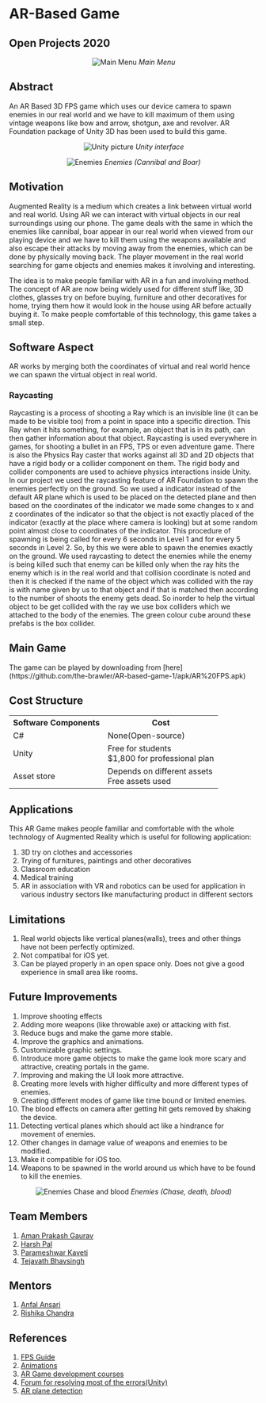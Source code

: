 <p align="justify">
<h1>AR-Based Game</h1>
<h2>Open Projects 2020</h2>
</p>

<p align="center">
<img src="https://github.com/the-brawler/AR-based-game-1/blob/main/Images%20and%20Videos/Images/Main-Menu.jpeg" alt="Main Menu">
<i>Main Menu</i>
</p>

<p align="justify">
<h2>Abstract</h2>
<p>An AR Based 3D FPS game which uses our device camera to spawn enemies in our real world and we have to kill maximum of them using vintage weapons like bow and arrow, shotgun, axe and revolver. AR Foundation package of Unity 3D has been used to build this game.</p>
</p>

<p align="center">
<img src="https://github.com/the-brawler/AR-based-game-1/blob/main/Images%20and%20Videos/Images/Unity-Pic.jpeg" alt="Unity picture">
<i>Unity interface</i>
</p>

<p align="center">
<img src="https://github.com/the-brawler/AR-based-game-1/blob/main/Images%20and%20Videos/Images/Cannibal-Boar-Enemies.jpeg" alt="Enemies">
<i>Enemies (Cannibal and Boar)</i>
</p>

<p align="justify">
<h2>Motivation</h2>
<p>Augmented Reality is a medium which creates a link between virtual world and real world. Using AR we can interact with virtual objects in our real surroundings using our phone. The game deals with the same in which the enemies like cannibal, boar appear in our real world when viewed from our playing device and we have to kill them using the weapons available and also escape their attacks by moving away from the enemies, which can be done by physically moving back. The player movement in the real world searching for game objects and enemies makes it involving and interesting.</p>
<p>
The idea is to make people familiar with AR in a fun and involving method. The concept of AR are now being widely used for different stuff like, 3D clothes, glasses try on before buying, furniture and other decoratives for home, trying them how it would look in the house using AR before actually buying it. To make people comfortable of this technology, this game takes a small step.</p>
</p>

<p align="justify">
<h2>Software Aspect</h2>
<p>AR works by merging both the coordinates of virtual and real world hence we can spawn the virtual object in real world.</p>
<h3>Raycasting</h3>
<p>
Raycasting is a process of shooting a Ray which is an invisible line (it can be made to be visible too) from a point in space into a specific direction. This Ray when it hits something, for example, an object that is in its path, can then gather information about that object. Raycasting is used everywhere in games, for shooting a bullet in an FPS, TPS or even adventure game. There is also the Physics Ray caster that works against all 3D and 2D objects that have a rigid body or a collider component on them. The rigid body and collider components are used to achieve physics interactions inside Unity.
In our project we used the raycasting feature of AR Foundation to spawn the enemies perfectly on the ground. So we used a indicator instead of the default AR plane which is used to be placed on the detected plane and then based on the coordinates of the indicator we made some changes to x and z coordinates of the indicator so that the object is not exactly placed of the indicator (exactly at the place where camera is looking) but at some random point almost close to coordinates of the indicator. This procedure of spawning is being called for every 6 seconds in Level 1 and for every 5 seconds in Level 2. So, by this we were able to spawn the enemies exactly on the ground.
We used raycasting to detect the enemies while the enemy is being killed such that enemy can be killed only when the ray hits the enemy which is in the real world and that collision coordinate is noted and then it is checked if the name of the object which was collided with the ray is with name given by us to that object and if that is matched then according to the number of shoots the enemy gets dead. So inorder to help the virtual object to be get collided with the ray we use box colliders which we attached to the body of the enemies. The green colour cube around these prefabs is the box collider. 
</p>
</p>

<p align="justify">
<h2>Main Game</h2>
<p>The game can be played by downloading from [here](https://github.com/the-brawler/AR-based-game-1/apk/AR%20FPS.apk)</p>
</p>

<p align="justify">
<h2>Cost Structure</h2>
<table style="width:100%">
  <tr>
    <th>Software Components</th>
    <th>Cost</th>
  </tr>
  <tr>
    <td>C#</td>
    <td>None(Open-source)</td>
  </tr>
  <tr>
    <td>Unity</td>
    <td>Free for students</br>$1,800 for professional plan</td>
  </tr>
  <tr>
    <td>Asset store</td>
    <td>Depends on different assets</br>Free assets used</td>
  </tr>
</table>
</p>

<p align="justify">
<h2>Applications</h2>
<p>This AR Game makes people familiar and comfortable with the whole technology of Augmented Reality which is useful for following application:
<ol>
<li> 3D try on clothes and accessories </li>
<li> Trying of furnitures, paintings and other decoratives </li>
<li> Classroom education </li>
<li> Medical training </li>
<li> AR in association with VR and robotics can be used for application in various industry sectors like manufacturing product in different sectors </li>
</ol>
</p>
</p>

<p align="justify">
<h2>Limitations</h2>
<p>

1. Real world objects like vertical planes(walls), trees and other things have not been perfectly optimized.
2. Not compatibal for iOS yet.
3. Can be played properly in an open space only. Does not give a good experience in small area like rooms.

</p>
</p>

<p align="justify">
<h2>Future Improvements</h2>
<p>

1. Improve shooting effects 
2. Adding more weapons (like throwable axe) or attacking with fist.
3. Reduce bugs and make the game more stable.
4. Improve the graphics and animations.
5. Customizable graphic settings.
6. Introduce more game objects to make the game look more scary and attractive, creating portals in the game.
7. Improving and making the UI look more attractive.
8. Creating more levels with higher difficulty and more different types of enemies.
9. Creating different modes of game like time bound or limited enemies.
10. The blood effects on camera after getting hit gets removed by shaking the device.
11. Detecting vertical planes which should act like a hindrance for movement of enemies.
12. Other changes in damage value of weapons and enemies to be modified.
13. Make it compatible for iOS too.
14. Weapons to be spawned in the world around us which have to be found to kill the enemies.

</p>
</p>

<p align="center">
<img src="https://github.com/the-brawler/AR-based-game-1/blob/main/Images%20and%20Videos/Images/Enemy-Death-Enemy-Chase-Blood.jpeg" alt="Enemies Chase and blood">
<i>Enemies (Chase, death, blood)</i>
</p>

<h2>Team Members</h2>
<p>

1. [Aman Prakash Gaurav](https://github.com/the-brawler)
2. [Harsh Pal](https://github.com/fanatic-hound)
3. [Parameshwar Kaveti](https://github.com/ParameshwarKS)
4. [Tejavath Bhavsingh](https://github.com/Bhav27)

</p>

<h2>Mentors</h2>
<p>

1. [Anfal Ansari](https://github.com/AnfalAnsari) 
2. [Rishika Chandra](https://github.com/chandrarishika14) 

</p>

<h2>References</h2>
<p>

1. [FPS Guide](https://www.youtube.com/watch?v=Sqb-Ue7wpsI&t=17652s)
2. [Animations](https://www.mixamo.com/)
3. [AR Game development courses](https://drive.google.com/drive/folders/1L2oJ8p5TppPiQD7Vw-KtCbtAPYDjI8l1?usp=sharing)
4. [Forum for resolving most of the errors(Unity)](https://www.answers.unity.com/index.html)
5. [AR plane detection](https://www.youtube.com/watch?v=Y2ewpLX6M_s)

</p>
